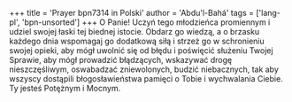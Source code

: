 +++
title = 'Prayer bpn7314 in Polski'
author = 'Abdu'l-Bahá'
tags = ['lang-pl', 'bpn-unsorted']
+++
O Panie! Uczyń tego młodzieńca promiennym i udziel swojej łaski tej biednej istocie. Obdarz go wiedzą, a o brzasku każdego dnia wspomagaj go dodatkową siłą i strzeż go w schronieniu swojej opieki, aby mógł uwolnić się od błędu i poświęcić służeniu Twojej Sprawie, aby mógł prowadzić błądzących, wskazywać drogę nieszczęśliwym, oswabadzać zniewolonych, budzić niebacznych, tak aby wszyscy dostąpili błogosławieństwa pamięci o Tobie i wychwalania Ciebie. Ty jesteś Potężnym i Mocnym.
